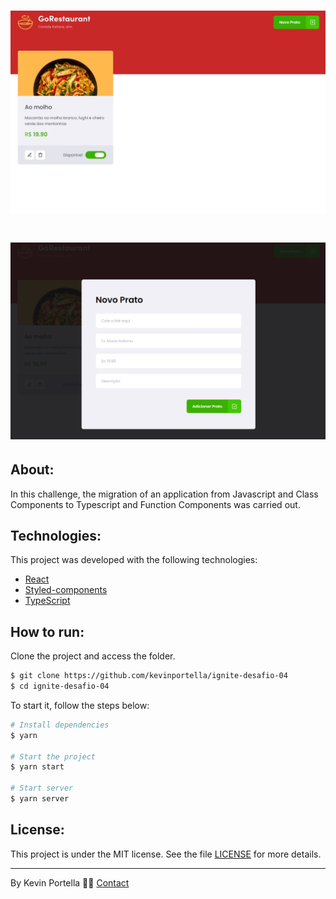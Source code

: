 <h1 align="center">
    <img src='./Go_restaurant.jpg'>
</h1>

<h1 align="center">
    <img src='./Go_restaurant_modal.jpg'>
</h1>

## About: 

In this challenge, the migration of an application from Javascript and Class Components to Typescript and Function Components was carried out.

## Technologies:

This project was developed with the following technologies: 

- [React](https://reactjs.org)
- [Styled-components](https://styled-components.com)
- [TypeScript](https://www.typescriptlang.org/)

## How to run:

Clone the project and access the folder.

```bash
$ git clone https://github.com/kevinportella/ignite-desafio-04
$ cd ignite-desafio-04
```

To start it, follow the steps below: 
```bash
# Install dependencies
$ yarn

# Start the project 
$ yarn start

# Start server 
$ yarn server
```

## License:

This project is under the MIT license. See the file [LICENSE](LICENSE.md) for more details.

---

By Kevin Portella 👋🏽 [Contact](https://www.linkedin.com/in/kevin-bohry-58a4614b/)
